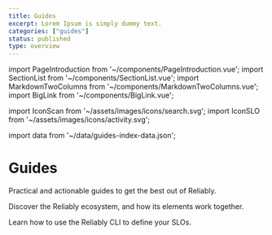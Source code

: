 ```yaml
---
title: Guides
excerpt: Lorem Ipsum is simply dummy text.
categories: ["guides"]
status: published
type: overview
---
```

import PageIntroduction from '~/components/PageIntroduction.vue';
import SectionList from '~/components/SectionList.vue';
import MarkdownTwoColumns from '~/components/MarkdownTwoColumns.vue';
import BigLink from '~/components/BigLink.vue';

import IconScan from '~/assets/images/icons/search.svg';
import IconSLO from '~/assets/images/icons/activity.svg';

import data from '~/data/guides-index-data.json';

# Guides

<PageIntroduction>
  Practical and actionable guides to get the best out of Reliably.
</PageIntroduction>


<MarkdownTwoColumns>

<BigLink to="/guides/how-it-works/objectives-indicators-results-and-behaviour/" :external="false" :dark="true">
    <template v-slot:header>
      Objectives, indicators, results and behaviour
    </template>
    <template v-slot:icon>
      <IconSLO />
    </template>
    <p>Discover the Reliably ecosystem, and how its elements work together.</p>
  </BigLink>

  <BigLink to="/guides/slo/define-slos/" :external="false" :dark="true">
    <template v-slot:header>
      Define Service Level Objectives
    </template>
    <template v-slot:icon>
      <IconScan />
    </template>
    <p>Learn how to use the Reliably CLI to define your SLOs.</p>
  </BigLink>


</MarkdownTwoColumns>



<SectionList
    title="Service Level Objectives"
    categoryName="slo"
    description="Declare and measure SLOs in the CLI."
    link="/guides/slo/"
    :list="data['slo-links'].links"
/>

<SectionList
    title="Scan your Infrastructure"
    categoryName="scan-infrastructure"
    description="Scans your manifests and clusters with the Reliably CLI."
    link="/guides/scan-infrastructure/"
    :list="data['scan-infrastructure'].links"
/>

<SectionList
    title="CI Pipeline"
    categoryName="ci-pipeline"
    description="Run Reliably as part of your CI pipeline."
    link="/guides/ci-pipeline/"
    :list="data['ci-pipeline'].links"
/>

<SectionList
    title="How It Works"
    categoryName="how-it-works"
    description="Discover how Reliably works under the hood."
    link="/guides/how-it-works/"
    :list="data['how-it-works'].links"
/>